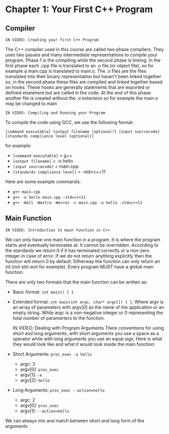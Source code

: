 # Chapter 1: Your First C++ Program

## Compiler
	IN VIDEO: Creating your first C++ Program
The C++ compiler used in this course are called two phase compilers. They uses two passes and many intermediate representations to compile your program. Phase 1 is the compiling while the second phase is linking. In the first phase each .cpp file is translated to an .o file (or object file), so for example a main.cpp is translated to main.o. The .o files are the files translated into their binary representation but haven't been linked together so, in the second phase these files are compiled and linked together based on hooks. These hooks are generally statements that are exported or defined elsewhere but are called in the code. At the end of this phase another file is created without the .o extension so for example the main.o may be changed to main

	IN VIDEO: Compiling and Running your Program
To compile the code using GCC, we use the following format:

`[command executable] [output filename (optional)] [input sourcecode] [standards compliance level (optional)]`

for example:
* `[command executable]` = g++
* `[output filename]` = -o hello
* `[input sourcecode]` = main.cpp
* `[standards compliance level]` = -std=c++11

Here are some example commands: 
* `g++ main.cpp`
* `g++ -o hello main.cpp -std=c++11`
* `g++ -Wall -Wextra -Werror -c main.cpp -o hello -std=c++11`

<!-- -->

## Main Function
	IN VIDEO: Introduction to main function in C++
We can only have one main function in a program. It is where the program starts and eventually terminates at. It cannot be overridden. According to the standards we return 0 if it has terminated correctly or a non-zero integer in case of error. If we do not return anything explicitly then the function will return 0 by default. Eitherway the function can only return an int (not std::exit for example). Every program MUST have a global main function.

There are only two formats that the main function can be written as:
* Basic format: `int main() { }`
* Extended format: `int main(int argc, char* argv[]) { }`, Where argv is an array of parameters with argv[0] as the name of the application or an empty string. While argc is a non-negative integer or 0 representing the total number of paramerters to the function.

	IN VIDEO: Dealing with Program Arguments
There conventions for using short and long arguments, with short arguments you use a space as a sperator while with long arguments you use an equal sign. Here is what they would look like and what it would look inside the main function:
* Short Arguments:
	`proc_exec -a hello`
	* argc: 3
	* argv[0]: `proc_exec`
	* argv[1]: `-a`
	* argv[2]: `hello`

* Long Arguments: 
	`proc_exec --action=hello`
	* argc: 2
	* argv[0]: `proc_exec`
	* argv[1]: `--action=hello`

We can always mix and match between short and long form of the arguments

